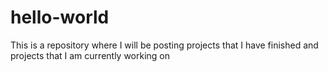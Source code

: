 # hello-world
This is a repository where I will be posting projects that I have finished and projects that I am currently working on 
